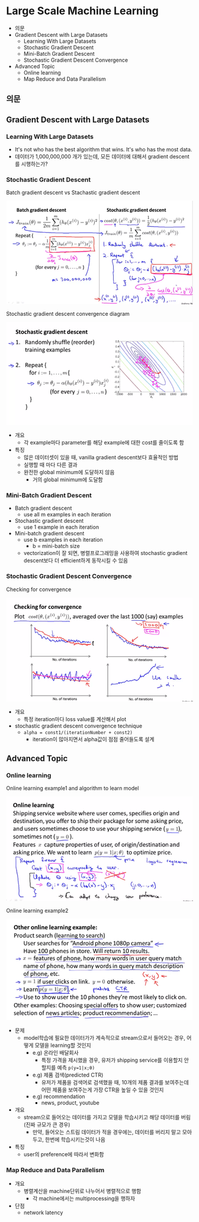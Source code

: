 # Large Scale Machine Learning

- 의문
- Gradient Descent with Large Datasets
  - Learning With Large Datasets
  - Stochastic Gradient Descent
  - Mini-Batch Gradient Descent
  - Stochastic Gradient Descent Convergence
- Advanced Topic
  - Online learning
  - Map Reduce and Data Parallelism

## 의문

## Gradient Descent with Large Datasets

### Learning With Large Datasets

- It's not who has the best algorithm that wins. It's who has the most data.
- 데이터가 1,000,000,000 개가 있는데, 모든 데이터에 대해서 gradient descent를 시행하는가?

### Stochastic Gradient Descent

Batch gradient descent vs Stachastic gradient descent

![](./images/week10/stochastic_gradient_descent1.png)

Stochastic gradient descent convergence diagram

![](./images/week10/stochastic_gradient_descent2.png)

- 개요
  - 각 example마다 parameter를 해당 example에 대한 cost를 줄이도록 함
- 특징
  - 많은 데이터셋이 있을 때, vanilla gradient descent보다 효율적인 방법
  - 실행할 때 마다 다른 결과
  - 완전한 global minimum에 도달하지 않음
    - 거의 global minimum에 도달함

### Mini-Batch Gradient Descent

- Batch gradient descent
  - use all m examples in each iteration
- Stochastic gradient descent
  - use 1 example in each iteration
- Mini-batch gradient descent
  - use b examples in each iteration
    - b = mini-batch size
  - vectorization이 잘 되면, 병렬프로그래밍을 사용하여 stochastic gradient descent보다 더 efficient하게 동작시킬 수 있음

### Stochastic Gradient Descent Convergence

Checking for convergence

![](./images/week10/checking_for_convergence1.png)

- 개요
  - 특정 iteration마다 loss value를 계산해서 plot
- stochastic gradient descent convergence technique
  - `alpha = const1/(iterationNumber + const2)`
    - iteration이 많아지면서 alpha값이 점점 줄어들도록 설계

## Advanced Topic

### Online learning

Online learning example1 and algorithm to learn model

![](./images/week10/online_learning1.png)

Online learning example2

![](./images/week10/online_learning2.png)

- 문제
  - model학습에 필요한 데이터가가 계속적으로 stream으로서 들어오는 경우, 어떻게 모델을 learning할 것인지
    - e.g) 온라인 배달회사
      - 특정 가격을 제시했을 경우, 유저가 shipping service를 이용할지 안할지를 예측 `p(y=1|x;θ)`
    - e.g) 제품 검색(predicted CTR)
      - 유저가 제품을 검색어로 검색했을 때, 10개의 제품 결과를 보여주는데 어떤 제품을 보여주는게 가장 CTR을 높일 수 있을 것인지
    - e.g) recommendation
      - news, product, youtube
- 개요
  - stream으로 들어오는 데이터를 가지고 모델을 학습시키고 해당 데이터를 버림(진짜 규모가 큰 경우)
    - 만약, 들어오는 스트림 데이터가 적을 경우에는, 데이터를 버리지 말고 모아두고, 한번에 학습시키는것이 나음
- 특징
  - user의 preference에 따라서 변화함

### Map Reduce and Data Parallelism

- 개요
  - 병렬계산을 machine단위로 나누어서 병렬적으로 행함
    - 각 machine에서는 multiprocessing을 행하자
- 단점
  - network latency
